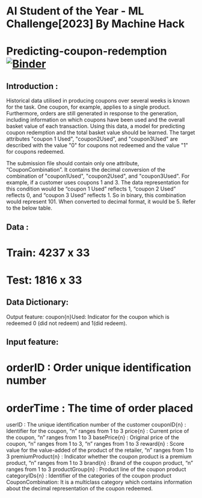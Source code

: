 # AI Student of the Year - ML Challenge[2023] By Machine Hack
# Predicting-coupon-redemption [![Binder](https://mybinder.org/badge_logo.svg)](https://mybinder.org/v2/gh/Atcold/pytorch-Deep-Learning/master)


## Introduction :
  Historical data utilised in producing coupons over several weeks is known for the task. One coupon, for example, applies to a single product. Furthermore, orders are still generated in response to the generation, including information on which coupons have been used and the overall basket value of each transaction. Using this data, a model for predicting coupon redemption and the total basket value should be learned. The target attributes "coupon 1 Used", "coupon2Used", and "coupon3Used" are described with the value "0" for coupons not redeemed and the value "1" for coupons redeemed. 

  The submission file should contain only one attribute, “CouponCombination”. It contains the decimal conversion of the combination of  "coupon1Used", "coupon2Used", and "coupon3Used". For example, if a customer uses coupons 1 and 3. The data representation for this condition would be “coupon 1 Used” reflects 1, “coupon 2 Used” reflects 0, and “coupon 3 Used” reflects 1. So in binary, this combination would represent 101. When converted to decimal format, it would be 5. Refer to the below table.

## Data :
# Train: 4237 x 33
# Test: 1816 x 33

## Data Dictionary:
Output feature: coupon{n}Used: Indicator for the coupon which is redeemed 0 (did not redeem) and 1(did redeem).

## Input feature:

# orderID : Order unique identification number
# orderTime : The time of order placed
userID : The unique identification number of the customer
couponID{n} : Identifier for the coupon, “n” ranges from 1 to 3
price{n} : Current price of the coupon, “n” ranges from 1 to 3
basePrice{n} : Original price of the coupon, “n” ranges from 1 to 3, “n” ranges from 1 to 3
reward{n} : Score value for the value-added of the product of the retailer, “n” ranges from 1 to 3
premiumProduct{n} : Indicator whether the coupon product is a premium product, “n” ranges from 1 to 3
brand{n} : Brand of the coupon product, “n” ranges from 1 to 3
productGroup{n} : Product line of the coupon product
categoryIDs{n} : Identifier of the categories of the coupon product
CouponCombination: It is a multiclass category which contains information about the decimal representation of the coupon redeemed.
